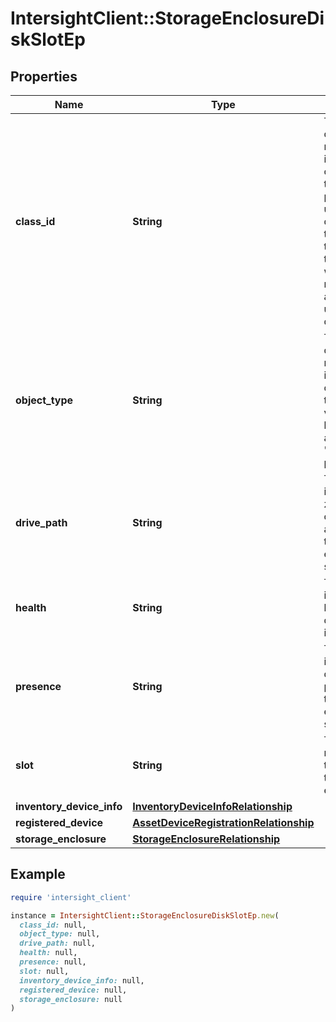 # IntersightClient::StorageEnclosureDiskSlotEp

## Properties

| Name | Type | Description | Notes |
| ---- | ---- | ----------- | ----- |
| **class_id** | **String** | The fully-qualified name of the instantiated, concrete type. This property is used as a discriminator to identify the type of the payload when marshaling and unmarshaling data. | [default to &#39;storage.EnclosureDiskSlotEp&#39;] |
| **object_type** | **String** | The fully-qualified name of the instantiated, concrete type. The value should be the same as the &#39;ClassId&#39; property. | [default to &#39;storage.EnclosureDiskSlotEp&#39;] |
| **drive_path** | **String** | This field identifies the zoning configuration applied to  this enclosure slot. | [optional] |
| **health** | **String** | This field identifies the health of the disk inserted in the slot. | [optional] |
| **presence** | **String** | This field identifies the disk is present in the enclosure slot. | [optional] |
| **slot** | **String** | This field represents the slot Id in the storage enclosure. | [optional] |
| **inventory_device_info** | [**InventoryDeviceInfoRelationship**](InventoryDeviceInfoRelationship.md) |  | [optional] |
| **registered_device** | [**AssetDeviceRegistrationRelationship**](AssetDeviceRegistrationRelationship.md) |  | [optional] |
| **storage_enclosure** | [**StorageEnclosureRelationship**](StorageEnclosureRelationship.md) |  | [optional] |

## Example

```ruby
require 'intersight_client'

instance = IntersightClient::StorageEnclosureDiskSlotEp.new(
  class_id: null,
  object_type: null,
  drive_path: null,
  health: null,
  presence: null,
  slot: null,
  inventory_device_info: null,
  registered_device: null,
  storage_enclosure: null
)
```


